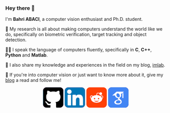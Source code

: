 ### Hey there 👋 

I'm **Bahri ABACI**, a computer vision enthusiast and Ph.D. student.

📖 My research is all about making computers understand the world like we do, specifically on biometric verification, target tracking and object detection. 

👨‍💻 I speak the language of computers fluently, specifically in **C**, **C++**, **Python** and **Matlab**. 

📝 I also share my knowledge and experiences in the field on my blog, [imlab](imlab.io). 

📌 If you're into computer vision or just want to know more about it, give my [blog](imlab.io) a read and follow me!

<div align=center>

[![](icons/github.png)](https://github.com/cescript)
[![](icons/linkedin.png)](www.linkedin.com/in/abacibahri)
[![](icons/reddit.png)](https://www.reddit.com/user/cescript)
[![](icons/scholar.png)](https://scholar.google.com/citations?user=1fzX5asAAAAJ)

</div>